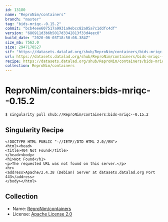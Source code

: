 ```yaml
---
id: 13180
name: "ReproNim/containers"
branch: "master"
tag: "bids-mriqc--0.15.2"
commit: "bcb4eee607517a9931a9ebcc82a05a7c1ddfc4df"
version: "686911d3b6b5017d3342813f33d4eec0"
build_date: "2020-06-03T18:50:08.384Z"
size_mb: 7562.0
size: 2947178527
sif: "https://datasets.datalad.org/shub/ReproNim/containers/bids-mriqc--0.15.2/2020-06-03-bcb4eee6-686911d3/686911d3b6b5017d3342813f33d4eec0.sif"
url: https://datasets.datalad.org/shub/ReproNim/containers/bids-mriqc--0.15.2/2020-06-03-bcb4eee6-686911d3/
recipe: https://datasets.datalad.org/shub/ReproNim/containers/bids-mriqc--0.15.2/2020-06-03-bcb4eee6-686911d3/Singularity
collection: ReproNim/containers
---
```


# ReproNim/containers:bids-mriqc--0.15.2

```bash
$ singularity pull shub://ReproNim/containers:bids-mriqc--0.15.2
```

## Singularity Recipe

```singularity
<!DOCTYPE HTML PUBLIC "-//IETF//DTD HTML 2.0//EN">
<html><head>
<title>404 Not Found</title>
</head><body>
<h1>Not Found</h1>
<p>The requested URL was not found on this server.</p>
<hr>
<address>Apache/2.4.38 (Debian) Server at datasets.datalad.org Port 443</address>
</body></html>
```

## Collection

 - Name: [ReproNim/containers](https://github.com/ReproNim/containers)
 - License: [Apache License 2.0](https://api.github.com/licenses/apache-2.0)

